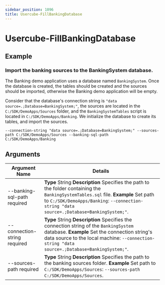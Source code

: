 ```yaml
---
sidebar_position: 1096
title: Usercube-FillBankingDatabase
---
```


# Usercube-FillBankingDatabase

## Example

### Import the banking sources to the BankingSystem database.

The Banking demo application uses a database named `BankingSystem`. Once the database is created, the tables should be created and the sources should be imported, otherwise the Banking demo application will be empty.

Consider that the database's connection string is `"data source=.;Database=BankingSystem;"`, the sources are located in the `C:/SDK/DemoApps/Sources` folder, and the `BankingSystemTables` script is located in `C:/SDK/DemoApps/Banking`. We initialize the database to create its tables, and import the sources.

`--connection-string "data source=.;Database=BankingSystem;" --sources-path C:/SDK/DemoApps/Sources --banking-sql-path C:/SDK/DemoApps/Banking`

## Arguments

| Argument Name | Details |
| --- | --- |
| --banking-sql-path required | **Type**  String  **Description** Specifies the path to the folder containing the `BankingSystemTables.sql` file.  **Example** Set path to `C:/SDK/DemoApps/Banking`: `--connection-string "data source=.;Database=BankingSystem;"`. |
| --connection-string required | **Type**  String  **Description** Specifies the connection string of the `BankingSystem` database.  **Example** Set the connection string's data source to the local machine: `--connection-string "data source=.;Database=BankingSystem;"`. |
| --sources-path required | **Type**  String  **Description** Specifies the path to the banking sources folder.  **Example** Set path to `C:/SDK/DemoApps/Sources`: `--sources-path C:/SDK/DemoApps/Sources`. |